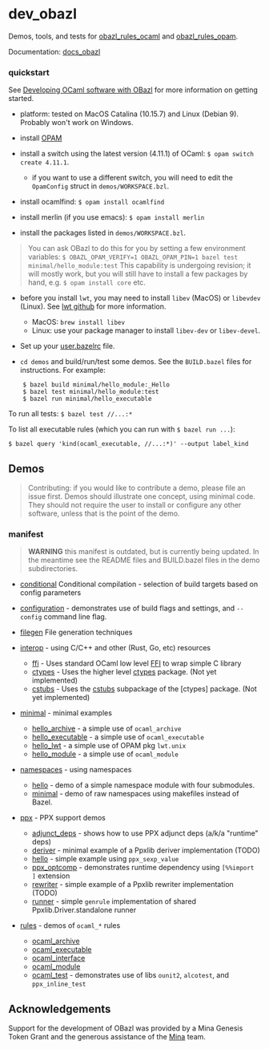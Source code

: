 # dev_obazl

Demos, tools, and tests for
[obazl_rules_ocaml](https://github.com/obazl/rules_opam) and
[obazl_rules_opam](https://github.com/obazl/rules_opam).

Documentation: [docs_obazl](https://obazl.github.io/docs_obazl/)


### quickstart

See [Developing OCaml software with OBazl](https://obazl.github.io/docs_obazl/ug/development.html) for more information on getting started.

* platform: tested on MacOS Catalina (10.15.7) and Linux (Debian 9). Probably won't work on Windows.

* install [OPAM](https://opam.ocaml.org/)

* install a switch using the latest version (4.11.1) of OCaml: `$ opam switch create 4.11.1`.

  * if you want to use a different switch, you will need to edit the
    `OpamConfig` struct in `demos/WORKSPACE.bzl`.

* install ocamlfind: `$ opam install ocamlfind`

* install merlin (if you use emacs): `$ opam install merlin`

* install the packages listed in `demos/WORKSPACE.bzl`.

>    You can ask OBazl to do this for you by setting a few environment variables:
>    `$ OBAZL_OPAM_VERIFY=1 OBAZL_OPAM_PIN=1 bazel test minimal/hello_module:test`
>    This capability is undergoing revision; it will mostly work, but you will still
>    have to install a few packages by hand, e.g. `$ opam install core` etc.

  * before you install `lwt`, you may need to install `libev` (MacOS) or `libevdev`
    (Linux). See [lwt github](https://github.com/ocsigen/lwt) for more
    information.

    * MacOS:  `brew install libev`
    * Linux: use your package manager to install `libev-dev` or `libev-devel`.

* Set up your [user.bazelrc]() file.

* `cd demos` and build/run/test some demos. See the `BUILD.bazel` files for instructions. For example:

```
    $ bazel build minimal/hello_module:_Hello
    $ bazel test minimal/hello_module:test
    $ bazel run minimal/hello_executable
```

To run all tests:  `$ bazel test //...:*`

To list all executable rules (which you can run with `$ bazel run ...`):

```
$ bazel query 'kind(ocaml_executable, //...:*)' --output label_kind
```

## Demos

>    Contributing: if you would like to contribute a demo, please file an
>    issue first. Demos should illustrate one concept, using minimal code.
>    They should not require the user to install or configure any other
>    software, unless that is the point of the demo.

### manifest

> **WARNING** this manifest is outdated, but is currently being
       updated. In the meantime see the README files and BUILD.bazel
       files in the demo subdirectories.

* [conditional](demos/conditional) Conditional compilation - selection of build targets based on config parameters

* [configuration](demos/configuration) - demonstrates use of build
  flags and settings, and `--config` command line flag.

* [filegen](demos/filegen) File generation techniques

* [interop](demos/interop/README.md) - using C/C++ and other (Rust, Go, etc) resources
  * [ffi](demos/interop/ffi) - Uses standard OCaml low level [FFI](https://caml.inria.fr/pub/docs/manual-ocaml/intfc.html) to wrap simple C library
  * [ctypes](demos/interop/ctypes) - Uses the higher level [ctypes](https://github.com/ocamllabs/ocaml-ctypes) package. (Not yet implemented)
  * [cstubs](demos/interop/cstubs) - Uses the [cstubs](http://simonjbeaumont.com/posts/ocaml-ctypes) subpackage of the [ctypes] package. (Not yet implemented)

* [minimal](demos/minimal) - minimal examples
  * [hello_archive](demos/minimal/hello_archive) - a simple use of `ocaml_archive`
  * [hello_executable](demos/minimal/hello_executable) - a simple use of `ocaml_executable`
  * [hello_lwt](demos/minimal/hello_lwt) - a simple use of OPAM pkg `lwt.unix`
  * [hello_module](demos/minimal/hello_module) - a simple use of `ocaml_module`

* [namespaces](demos/namespaces) - using namespaces
  * [hello](demos/namespaces/hello) - demo of a simple namespace module with four submodules.
  * [minimal](demos/namespaces/minimal) - demo of raw namespaces using makefiles instead of Bazel.

* [ppx](demos/ppx) - PPX support demos
  * [adjunct_deps](demos/ppx/adjunct_deps) - shows how to use PPX adjunct deps (a/k/a "runtime" deps)
  * [deriver](demos/ppx/deriver) - minimal example of a Ppxlib deriver implementation (TODO)
  * [hello](demos/ppx/hello) - simple example using `ppx_sexp_value`
  * [ppx_optcomp](demos/ppx/ppx_optcomp) - demonstrates runtime dependency using `[%%import ]` extension
  * [rewriter](demos/ppx/rewriter) - simple example of a Ppxlib rewriter implementation (TODO)
  * [runner](demos/ppx/runner) - simple `genrule` implementation of shared Ppxlib.Driver.standalone runner

* [rules](demos/rules) - demos of `ocaml_*` rules
  * [ocaml_archive](demos/rules/ocaml_archive)
  * [ocaml_executable](demos/rules/ocaml_executable)
  * [ocaml_interface](demos/rules/ocaml_interface)
  * [ocaml_module](demos/rules/ocaml_module)
  * [ocaml_test](demos/rules/ocaml_test) - demonstrates use of libs `ounit2`, `alcotest`, and `ppx_inline_test`

## Acknowledgements

Support for the development of OBazl was provided by a Mina Genesis
Token Grant and the generous assistance of the [Mina](https://minaprotocol.com/) team.
